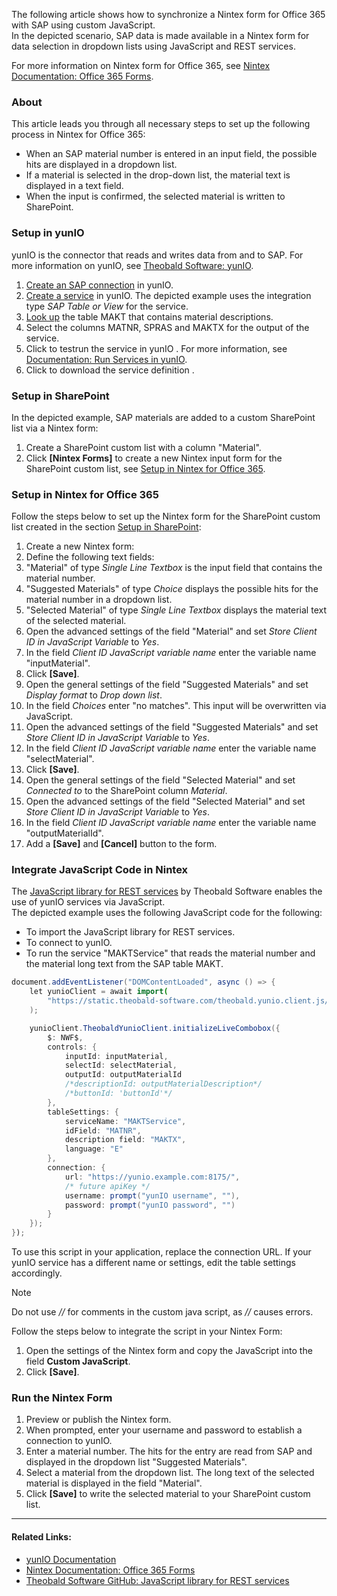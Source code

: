 The following article shows how to synchronize a Nintex form for Office 365 with SAP using custom JavaScript.\
In the depicted scenario, SAP data is made available in a Nintex form for data selection in dropdown lists using JavaScript and REST services.

For more information on Nintex form for Office 365, see [Nintex Documentation: Office 365 Forms](https://help.nintex.com/en-US/office365/Forms/DesignForms.htm).

### About

This article leads you through all necessary steps to set up the following process in Nintex for Office 365:

- When an SAP material number is entered in an input field, the possible hits are displayed in a dropdown list.
- If a material is selected in the drop-down list, the material text is displayed in a text field.
- When the input is confirmed, the selected material is written to SharePoint.

### Setup in yunIO

yunIO is the connector that reads and writes data from and to SAP. For more information on yunIO, see [Theobald Software: yunIO](https://theobald-software.com/en/yunio/).

1. [Create an SAP connection](../../getting-started/#connect-to-sap) in yunIO.
1. [Create a service](../../getting-started/#create-a-service) in yunIO. The depicted example uses the integration type *SAP Table or View* for the service.
1. [Look up](../../documentation/tables-and-views/#look-up-an-sap-table-or-view) the table MAKT that contains material descriptions.
1. Select the columns MATNR, SPRAS and MAKTX for the output of the service.
1. Click to testrun the service in yunIO . For more information, see [Documentation: Run Services in yunIO](../../documentation/run-services/#run-services-in-yunio).
1. Click to download the service definition .

### Setup in SharePoint

In the depicted example, SAP materials are added to a custom SharePoint list via a Nintex form:

1. Create a SharePoint custom list with a column "Material".
1. Click **[Nintex Forms]** to create a new Nintex input form for the SharePoint custom list, see [Setup in Nintex for Office 365](#setup-in-nintex-for-office-365).

### Setup in Nintex for Office 365

Follow the steps below to set up the Nintex form for the SharePoint custom list created in the section [Setup in SharePoint](#setup-in-sharepoint):

1. Create a new Nintex form:
1. Define the following text fields:
1. "Material" of type *Single Line Textbox* is the input field that contains the material number.
1. "Suggested Materials" of type *Choice* displays the possible hits for the material number in a dropdown list.
1. "Selected Material" of type *Single Line Textbox* displays the material text of the selected material.
1. Open the advanced settings of the field "Material" and set *Store Client ID in JavaScript Variable* to *Yes*.
1. In the field *Client ID JavaScript variable name* enter the variable name "inputMaterial".
1. Click **[Save]**.
1. Open the general settings of the field "Suggested Materials" and set *Display format* to *Drop down list*.
1. In the field *Choices* enter "no matches". This input will be overwritten via JavaScript.
1. Open the advanced settings of the field "Suggested Materials" and set *Store Client ID in JavaScript Variable* to *Yes*.
1. In the field *Client ID JavaScript variable name* enter the variable name "selectMaterial".
1. Click **[Save]**.
1. Open the general settings of the field "Selected Material" and set *Connected to* to the SharePoint column *Material*.
1. Open the advanced settings of the field "Selected Material" and set *Store Client ID in JavaScript Variable* to *Yes*.
1. In the field *Client ID JavaScript variable name* enter the variable name "outputMaterialId".
1. Add a **[Save]** and **[Cancel]** button to the form.

### Integrate JavaScript Code in Nintex

The [JavaScript library for REST services](https://github.com/theobald-software/static.theobald-software.github.io/tree/main/theobald.yunio.client.js) by Theobald Software enables the use of yunIO services via JavaScript.\
The depicted example uses the following JavaScript code for the following:

- To import the JavaScript library for REST services.
- To connect to yunIO.
- To run the service "MAKTService" that reads the material number and the material long text from the SAP table MAKT.

```java
document.addEventListener("DOMContentLoaded", async () => {
    let yunioClient = await import(
        "https://static.theobald-software.com/theobald.yunio.client.js/dist/theobald.yunio.client.js"
    );

    yunioClient.TheobaldYunioClient.initializeLiveCombobox({
        $: NWF$,
        controls: {
            inputId: inputMaterial,
            selectId: selectMaterial,
            outputId: outputMaterialId
            /*descriptionId: outputMaterialDescription*/
            /*buttonId: 'buttonId'*/
        },
        tableSettings: {
            serviceName: "MAKTService",
            idField: "MATNR",
            description field: "MAKTX",
            language: "E"
        },
        connection: {
            url: "https://yunio.example.com:8175/",
            /* future apiKey */
            username: prompt("yunIO username", ""),
            password: prompt("yunIO password", "")
        }
    });
});

```

To use this script in your application, replace the connection URL. If your yunIO service has a different name or settings, edit the table settings accordingly.

Note

Do not use *//* for comments in the custom java script, as *//* causes errors.

Follow the steps below to integrate the script in your Nintex Form:

1. Open the settings of the Nintex form and copy the JavaScript into the field **Custom JavaScript**.
1. Click **[Save]**.

### Run the Nintex Form

1. Preview or publish the Nintex form.
1. When prompted, enter your username and password to establish a connection to yunIO.
1. Enter a material number. The hits for the entry are read from SAP and displayed in the dropdown list "Suggested Materials".
1. Select a material from the dropdown list. The long text of the selected material is displayed in the field "Material".
1. Click **[Save]** to write the selected material to your SharePoint custom list.

______________________________________________________________________

#### Related Links:

- [yunIO Documentation](../../documentation/introduction/)
- [Nintex Documentation: Office 365 Forms](https://help.nintex.com/en-US/office365/Forms/DesignForms.htm)
- [Theobald Software GitHub: JavaScript library for REST services](https://github.com/theobald-software/static.theobald-software.github.io/tree/main/theobald.yunio.client.js)
